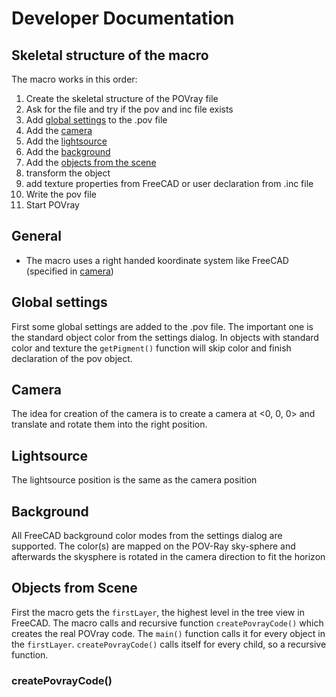 # Developer Documentation
## Skeletal structure of the macro
The macro works in this order:
1. Create the skeletal structure of the POVray file
1. Ask for the file and try if the pov and inc file exists
1. Add [global settings](#globalsettings) to the .pov file
1. Add the [camera](#camera)
1. Add the [lightsource](#lightsource)
1. Add the [background](#background)
1. Add the [objects from the scene](#objectsFromScene)
2. transform the object
2. add texture properties from FreeCAD or user declaration from .inc file
1. Write the pov file
1. Start POVray

## General
* The macro uses a right handed koordinate system like FreeCAD (specified in [camera](#camera))

<a name="globalsettings"></a>
## Global settings
First some global settings are added to the .pov file.
The important one is the standard object color from the settings dialog.
In objects with standard color and texture the `getPigment()` function will skip color and finish declaration of the pov object. 

<a name="camera"></a>
## Camera
The idea for creation of the camera is to create a camera at <0, 0, 0> and translate and rotate them into the right position.

<a name="lightsource"></a>
## Lightsource
The lightsource position is the same as the camera position

<a name="background"></a>
## Background
All FreeCAD background color modes from the settings dialog are supported.
The color(s) are mapped on the POV-Ray sky-sphere and afterwards the skysphere is rotated in the camera direction to fit the horizon

<a name="objectsFromScene"></a>
## Objects from Scene
First the macro gets the `firstLayer`, the highest level in the tree view in FreeCAD. The macro calls and recursive function `createPovrayCode()` which creates the real POVray code. The `main()` function calls it for every object in the `firstLayer`. `createPovrayCode()` calls itself for every child, so a recursive function.

### createPovrayCode()

